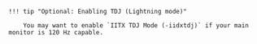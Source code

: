 	!!! tip "Optional: Enabling TDJ (Lightning mode)"
    
        You may want to enable `IITX TDJ Mode (-iidxtdj)` if your main monitor is 120 Hz capable.